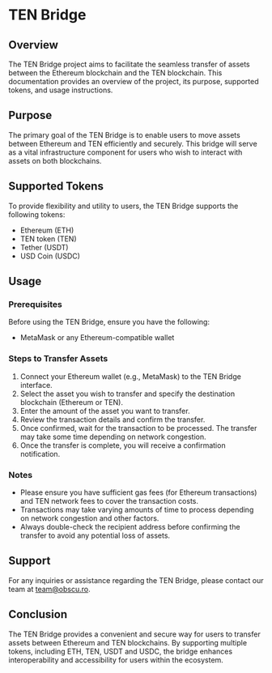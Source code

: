 # TEN Bridge

## Overview

The TEN Bridge project aims to facilitate the seamless transfer of assets between the Ethereum blockchain and the TEN blockchain. This documentation provides an overview of the project, its purpose, supported tokens, and usage instructions.

## Purpose

The primary goal of the TEN Bridge is to enable users to move assets between Ethereum and TEN efficiently and securely. This bridge will serve as a vital infrastructure component for users who wish to interact with assets on both blockchains.

## Supported Tokens

To provide flexibility and utility to users, the TEN Bridge supports the following tokens:
- Ethereum (ETH)
- TEN token (TEN)
- Tether (USDT)
- USD Coin (USDC)

## Usage

### Prerequisites

Before using the TEN Bridge, ensure you have the following:
- MetaMask or any Ethereum-compatible wallet

### Steps to Transfer Assets

1. Connect your Ethereum wallet (e.g., MetaMask) to the TEN Bridge interface.
2. Select the asset you wish to transfer and specify the destination blockchain (Ethereum or TEN).
3. Enter the amount of the asset you want to transfer.
4. Review the transaction details and confirm the transfer.
5. Once confirmed, wait for the transaction to be processed. The transfer may take some time depending on network congestion.
6. Once the transfer is complete, you will receive a confirmation notification.

### Notes

- Please ensure you have sufficient gas fees (for Ethereum transactions) and TEN network fees to cover the transaction costs.
- Transactions may take varying amounts of time to process depending on network congestion and other factors.
- Always double-check the recipient address before confirming the transfer to avoid any potential loss of assets.

## Support

For any inquiries or assistance regarding the TEN Bridge, please contact our team at [team@obscu.ro](mailto:team@obscu.ro).

## Conclusion

The TEN Bridge provides a convenient and secure way for users to transfer assets between Ethereum and TEN blockchains. By supporting multiple tokens, including ETH, TEN, USDT and USDC, the bridge enhances interoperability and accessibility for users within the ecosystem.

